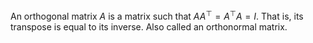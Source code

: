 An orthogonal matrix $A$ is a matrix such that $AA^\top = A^\top A = I$. That is, its transpose is equal to its inverse. Also called an orthonormal matrix. 